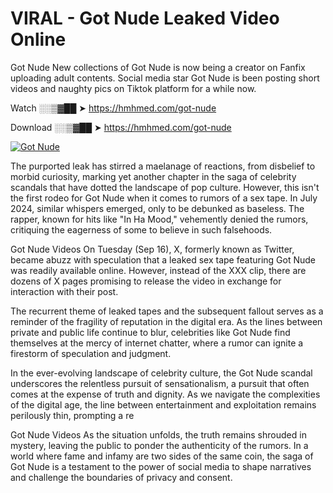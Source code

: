 # VIRAL - Got Nude Leaked Video Online

Got Nude New collections of Got Nude is now being a creator on Fanfix uploading adult contents. Social media star Got Nude is been posting short videos and naughty pics on Tiktok platform for a while now.

Watch ░░▒▓██ ➤ https://hmhmed.com/got-nude

Download ░░▒▓██ ➤ https://hmhmed.com/got-nude

[![Got Nude](https://i.imgur.com/dJHk4Zq.gif)](https://hmhmed.com/got-nude)

The purported leak has stirred a maelanage of reactions, from disbelief to morbid curiosity, marking yet another chapter in the saga of celebrity scandals that have dotted the landscape of pop culture. However, this isn't the first rodeo for Got Nude when it comes to rumors of a sex tape. In July 2024, similar whispers emerged, only to be debunked as baseless. The rapper, known for hits like "In Ha Mood," vehemently denied the rumors, critiquing the eagerness of some to believe in such falsehoods.

Got Nude Videos
On Tuesday (Sep 16), X, formerly known as Twitter, became abuzz with speculation that a leaked sex tape featuring Got Nude was readily available online. However, instead of the XXX clip, there are dozens of X pages promising to release the video in exchange for interaction with their post.

The recurrent theme of leaked tapes and the subsequent fallout serves as a reminder of the fragility of reputation in the digital era. As the lines between private and public life continue to blur, celebrities like Got Nude find themselves at the mercy of internet chatter, where a rumor can ignite a firestorm of speculation and judgment.

In the ever-evolving landscape of celebrity culture, the Got Nude scandal underscores the relentless pursuit of sensationalism, a pursuit that often comes at the expense of truth and dignity. As we navigate the complexities of the digital age, the line between entertainment and exploitation remains perilously thin, prompting a re

Got Nude Videos
As the situation unfolds, the truth remains shrouded in mystery, leaving the public to ponder the authenticity of the rumors. In a world where fame and infamy are two sides of the same coin, the saga of Got Nude is a testament to the power of social media to shape narratives and challenge the boundaries of privacy and consent.